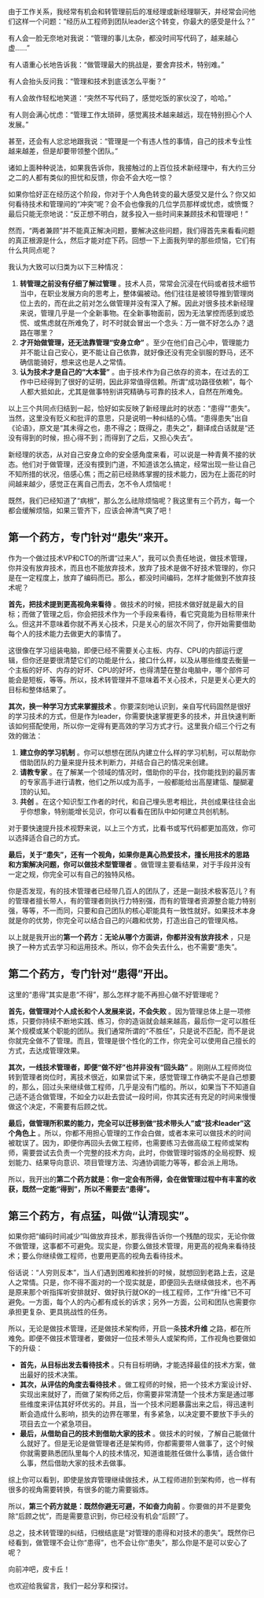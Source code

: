 由于工作关系，我经常有机会和转管理前后的准经理或新经理聊天，并经常会问他们这样一个问题：“经历从工程师到团队leader这个转变，你最大的感受是什么？”

有人会一脸无奈地对我说：“管理的事儿太杂，都没时间写代码了，越来越心虚……”

有人语重心长地告诉我：“做管理最大的挑战是，要舍弃技术，特别难。”

有人会抬头反问我：“管理和技术到底该怎么平衡？”

有人会故作轻松地笑道：“突然不写代码了，感觉吃饭的家伙没了，哈哈。”

有人则会满心忧虑：“管理工作太琐碎，感觉离技术越来越远，现在特别担心个人发展。”

甚至，还会有人忿忿地跟我说：“管理是一个有违人性的事情，自己的技术专业性越来越差，但是却要带领整个团队。”

诸如上面种种说法，如果我告诉你，我接触过的上百位技术新经理中，有大约三分之二的人都有类似的担忧和反馈，你会不会大吃一惊？

如果你恰好正在经历这个阶段，你对于个人角色转变的最大感受又是什么？你又如何看待技术和管理间的“冲突”呢？会不会也像我的几位学员那样或忧虑，或愤慨？最后只能无奈地说：“反正想不明白，就多投入一些时间来兼顾技术和管理吧！”

然而，“两者兼顾”并不能真正解决问题，要解决这些问题，我们得首先来看看问题的真正根源是什么，然后才能对症下药。回想一下上面我列举的那些烦恼，它们有什么共同点呢？

我认为大致可以归类为以下三种情况：

1.  **转管理之前没有仔细了解过管理** 。技术人员，常常会沉浸在代码或者技术细节当中，在职业发展方向的思考上，整体偏被动。他们往往是被领导推到管理岗位上去的，而在此之前对怎么做管理并没有深入了解。因此对很多技术新经理来说，管理几乎是一个全新事物。在全新事物面前，因为无法掌控而感到或恐慌、或焦虑就在所难免了，时不时就会冒出一个念头：万一做不好怎么办？退路在哪里？
2.  **才开始做管理，还无法靠管理“安身立命”** 。至少在他们自己心中，管理能力并不能让自己安心，更不能让自己依靠，就好像还没有完全驯服的野马，还不确信能骑好，想来这也是人之常情。
3.  **认为技术才是自己的“大本营”** 。由于技术作为自己依存的资本，在过去的工作中已经得到了很好的证明，因此非常值得信赖。所谓“成功路径依赖”，每个人都大抵如此，尤其是做事特别讲究精确与可靠的技术人，自然在所难免。

以上三个共同点归结到一起，恰好如实反映了新经理此时的状态：“患得”“患失”。当然，这里没有贬义和批评的意思，只是说明一种纠结的心情。“患得患失”出自《论语》，原文是“其未得之也，患不得之；既得之，患失之”，翻译成白话就是“还没有得到的时候，担心得不到；而得到了之后，又担心失去”。

新经理的状态，从对自己安身立命的安全感角度来看，可以说是一种青黄不接的状态。他们对于做管理，还没有摸到门道，不知道该怎么搞定，经常出现一些让自己不知所措的状况，倍感心焦；而之前已经熟练掌握的技术能力，因为在上面花的时间越来越少，感觉正在离自己而去，怎不令人烦恼呢！

既然，我们已经知道了“病根”，那么怎么祛除烦恼呢？我这里有三个药方，每一个都会缓解烦恼，如果三管齐下，应该会神清气爽了吧！

## 第一个药方，专门针对“患失”来开。

作为一个做过技术VP和CTO的所谓“过来人”，我可以负责任地说，做技术管理，你并没有放弃技术，而且也不能放弃技术，放弃了技术是做不好技术管理的，你只是在一定程度上，放弃了编码而已。那么，都没时间编码，怎样才能做到不放弃技术呢？

**首先，把技术提到更高视角来看待** 。做技术的时候，把技术做好就是最大的目标；而做了管理之后，你会把技术作为一个手段来看待，看它究竟能为目标带来什么。但这并不意味着你就不再关心技术，只是关心的层次不同了，你开始需要借助每个人的技术能力去做更大的事情了。

这很像在学习组装电脑，即便已经不需要关心主板、内存、CPU的内部运行逻辑，但你还是要很清楚它们的功能是什么，接口什么样，以及从哪些维度去衡量一个主板的好坏、内存的好坏、CPU的好坏，也得清楚在整台电脑中，哪个部件可能会是短板，等等。所以，技术转管理并不意味着不关心技术，只是更关心更大的目标和整体结果了。

**其次，换一种学习方式来掌握技术** 。你要深刻地认识到，亲自写代码固然是很好的学习技术的方式，但是作为leader，你需要快速掌握更多的技术，并且快速判断该如何搭配使用，所以你一定得有更高效的学习方式才行。这里我介绍三个行之有效的做法：

1.  **建立你的学习机制** 。你可以想想在团队内建立什么样的学习机制，可以帮助你借助团队的力量来提升技术判断力，并结合自己的情况来创建。
2.  **请教专家** 。在了解某一个领域的情况时，借助你的平台，找你能找到的最厉害的专家高手进行请教，他们之所以成为高手，一般都能给出高屋建瓴、醍醐灌顶的认知。
3.  **共创** 。在这个知识型工作者的时代，和自己埋头思考相比，共创成果往往会出乎你想象，特别能增长见识，你可以看看在团队中如何建立共创机制。

对于要快速提升技术视野来说，以上三个方式，比看书或写代码都更加高效，你可以选择适合自己的方式。

**最后，关于“患失”，还有一个视角，如果你是真心热爱技术，擅长用技术的思路和方案解决问题，你可以做技术型管理者** 。做管理主要看结果，对于手段并没有一定之规，你完全可以有自己的独特风格。

你是否发现，有的技术管理者已经带几百人的团队了，还是一副技术极客范儿？有的管理者擅长带人，有的管理者则执行力特别强，而有的管理者资源整合能力特别强，等等，不一而同，只要和自己团队的核心职能具有一致性就好。如果技术本身就是你的优势，你完全可以结合自己的兴趣和优势，打造出自己的管理风格。

以上就是我开出的**第一个药方：无论从哪个方面讲，你都并没有放弃技术** ，只是换了一种方式去学习和运用技术。所以，你不会失去什么，也不需要“患失”。

## 第二个药方，专门针对“患得”开出。

这里的“患得”其实是患“不得”，那么怎样才能不再担心做不好管理呢？

**首先，做管理对个人成长和个人发展来说，不会失败** 。因为管理总体上是一项修炼，只要你持续不断地实践、练习，你的造诣就会越来越高，最后你一定可以胜任某个规模或某个职能的团队。我们通常所谓的“不胜任”，只是说不匹配，而不是说你就完全做不了管理。而且，管理是很个性化的工作，你完全可以使用自己擅长的方式，去达成管理效果。

**其次，一线技术管理者，即便“做不好”也并非没有“回头路”** 。刚刚从工程师岗位转到管理者岗位时，离技术很近，如果尝试下来，感觉管理工作确实不是自己想要的，那么，回过头来继续做工程师，几乎是没有门槛的。所以，如果当下不知道自己适不适合做管理，不如全力以赴去尝试一段时间，你其实还有充足的时间来慢慢做这个决定，不需要有后顾之忧。

**最后，做管理所积累的能力，完全可以迁移到做“技术带头人”或“技术leader”这个角色上** 。所以，你都不用担心管理的工作会白做，或者本来可以做技术的时间被耽误了。因为，即便你再回头去做工程师，也需要练习去做高级工程师或架构师，需要尝试去负责一个完整的技术方向，此时，你做管理时锻炼的全局视野、规划能力、结果导向意识、项目管理方法、沟通协调能力等等，都会派上用场。

所以，我开出的**第二个药方就是：你一定会有所得，会在做管理过程中有丰富的收获，既然一定能“得到”，所以不需要去“患得”。** 

## 第三个药方，有点猛，叫做“认清现实”。

如果你把“编码时间减少”叫做放弃技术，那我得告诉你一个残酷的现实，无论你做不做管理，这事都不可避免。现实是，你要么做技术管理，用更高的视角来看待技术；要么你继续做工程师，也要用更高的视角去看待技术。

俗话说：“人穷则反本”，当人们遇到困难和挫折的时候，就想回到老路上去，这是人之常情。只是，你不得不面对的一个现实就是，即便回头去继续做技术，也不再是原来那个听指挥听安排就好、做好执行就OK的一线工程师，工作“升维”已不可避免。一方面，每个人的内心都有成长的诉求；另外一方面，公司和团队也需要你承担更复杂、更具挑战性的任务。

所以，无论是做技术管理，还是做技术架构师，开启一条**技术升维** 之路，都在所难免。即便不做技术管理者，要做好一位技术带头人或架构师，工作视角也要做如下的升级：

 *  **首先，从目标出发去看待技术** 。只有目标明确，才能选择最佳的技术方案，做出最好的技术决策。
 *  **其次，从评估的角度去看待技术** 。做工程师的时候，把一个技术方案设计好、实现出来就好了，而做了架构师之后，你需要非常清楚一个技术方案是通过哪些维度来评估其好坏优劣的。并且，当一个技术问题暴露出来之后，得迅速判断会造成什么影响，损失的边界在哪里，有多紧急，以决定要不要放下手头的项目去立一个紧急项目。
 *  **最后，从借助自己的技术到借助大家的技术** 。做技术的时候，了解自己能做什么就好了。但是无论是做管理者还是架构师，你都需要带人做事了，这个时候你就需要熟悉团队里每个人的技术情况，知道谁能胜任做什么事情，适合做什么事，然后借助大家的技术去做事。

综上你可以看到，即使是放弃管理继续做技术，从工程师进阶到架构师，也一样有很多的视角需要转换，有很多的能力需要锻炼。

所以，**第三个药方就是：既然你避无可避，不如奋力向前** 。你要做的并不是要免除“后顾之忧”，而是需要意识到，你已经没有机会“后顾”了。

总之，技术转管理的纠结，归根结底是“对管理的患得和对技术的患失”。既然你已经看到，做管理不会让你“患得”，也不会让你“患失”，那么你是不是可以安心了呢？

向前冲吧，皮卡丘！

也欢迎给我留言，我们一起分享和探讨。

